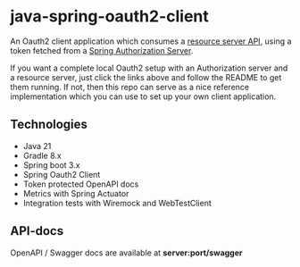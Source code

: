 # java-spring-oauth2-client
An Oauth2 client application which consumes a [resource server API](https://github.com/eiriktve/ktor-oauth2-resource-server-api), 
using a token fetched from a [Spring Authorization Server](https://github.com/eiriktve/kotlin-spring-oauth2-authorization-server).

If you want a complete local Oauth2 setup with an Authorization server and a resource server, just click the links above
and follow the README to get them running. If not, then this repo can serve as a nice reference implementation which
you can use to set up your own client application.

## Technologies
- Java 21
- Gradle 8.x
- Spring boot 3.x
- Spring Oauth2 Client
- Token protected OpenAPI docs
- Metrics with Spring Actuator
- Integration tests with Wiremock and WebTestClient

## API-docs
OpenAPI / Swagger docs are available at **server:port/swagger**